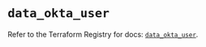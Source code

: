 # `data_okta_user`

Refer to the Terraform Registry for docs: [`data_okta_user`](https://registry.terraform.io/providers/okta/okta/4.12.0/docs/data-sources/user).
